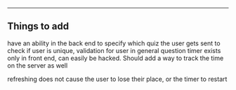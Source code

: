 ------------------------------------------------------
Things to add
------------------------------------------------------
have an ability in the back end to specify which quiz the user gets sent to
check if user is unique, validation for user in general
question timer exists only in front end, can easily be hacked. Should add a way to track the time on the server as well

refreshing does not cause the user to lose their place, or the timer to restart